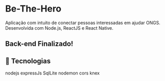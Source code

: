 # Be-The-Hero
Aplicação com intuito de conectar pessoas interessadas em ajudar ONGS. Desenvolvida com Node.js, ReactJS e React Native.

## Back-end Finalizado!

## :rocket: Tecnologias
nodejs 
expressJs 
SqlLite 
nodemon 
cors
knex
